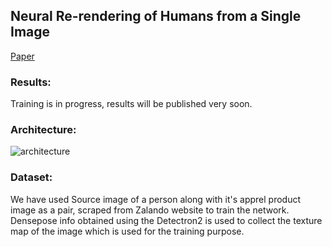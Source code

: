 ## Neural Re-rendering of Humans from a Single Image

[Paper](http://gvv.mpi-inf.mpg.de/projects/NHRR/data/1415.pdf)

### Results:
Training is in progress, results will be published very soon.

### Architecture:

![architecture](https://i.imgur.com/uv31u7L.png)

### Dataset:

We have used Source image of a person along with it's apprel product image as a pair, scraped from Zalando website to train the network. Densepose info obtained using the Detectron2 is used to collect the texture map of the image which is used for the training purpose. 


